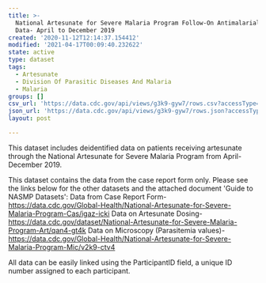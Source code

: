 ```yaml
---
title: >-
  National Artesunate for Severe Malaria Program Follow-On Antimalarial Dosing
  Data- April to December 2019
created: '2020-11-12T12:14:37.154412'
modified: '2021-04-17T00:09:40.232622'
state: active
type: dataset
tags:
  - Artesunate
  - Division Of Parasitic Diseases And Malaria
  - Malaria
groups: []
csv_url: 'https://data.cdc.gov/api/views/g3k9-gyw7/rows.csv?accessType=DOWNLOAD'
json_url: 'https://data.cdc.gov/api/views/g3k9-gyw7/rows.json?accessType=DOWNLOAD'
layout: post

---
```

This dataset includes deidentified data on patients receiving artesunate through the National Artesunate for Severe Malaria Program from April- December 2019. 

This dataset contains the data from the case report form only.
Please see the links below for the other datasets and the attached document 'Guide to NASMP Datasets':
Data from Case Report Form- https://data.cdc.gov/Global-Health/National-Artesunate-for-Severe-Malaria-Program-Cas/igaz-icki
Data on Artesunate Dosing- https://data.cdc.gov/dataset/National-Artesunate-for-Severe-Malaria-Program-Art/qan4-gt4k
Data on Microscopy (Parasitemia values)- https://data.cdc.gov/Global-Health/National-Artesunate-for-Severe-Malaria-Program-Mic/v2k9-ctv4

All data can be easily linked using the ParticipantID field, a unique ID number assigned to each participant.
